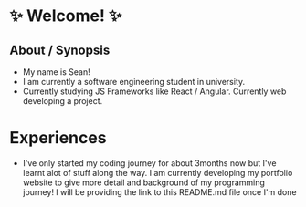 # :sparkles: Welcome! :sparkles:

## About / Synopsis

* My name is Sean!
* I am currently a software engineering student in university.
* Currently studying JS Frameworks like React / Angular. Currently web developing a project.

# Experiences

* I've only started my coding journey for about 3months now but I've learnt alot of stuff along the way. I am currently developing my portfolio website to give more detail and background of my programming journey! I will be providing the link to this README.md file once I'm done 
